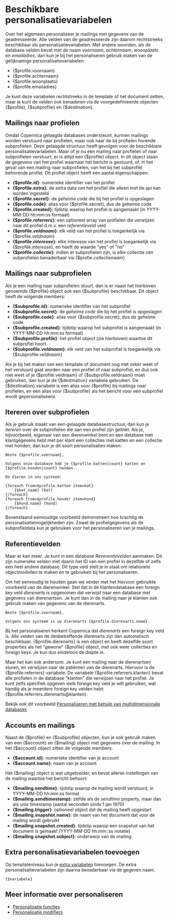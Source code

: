 # Beschikbare personalisatievariabelen

Over het algemeen personaliseer je mailings met gegevens van de geadresseerde.
Alle velden van de geadresseerde zijn daarom rechtstreeks beschikbaar als
personalisatievariabelen. Met andere woorden, als de database velden bevat
met de naam *voornaam*, *achternaam*, *woonplaats* en *emailadres*, dan kun
je bij het personaliseren gebruik maken van de gelijknamige
personalisatievariabelen:

* {$profile.voornaam}
* {$profile.achternaam}
* {$profile.woonplaats}
* {$profile.emailadres}

Je kunt deze variabelen rechtstreeks in de template of het document zetten,
maar je kunt de velden ook benaderen via de voorgedefinieerde objecten
{$profile}, {$subprofile} en {$destination}.

## Mailings naar profielen

Omdat Copernica gelaagde databases ondersteunt, kunnen mailings worden verstuurd
naar profielen, maar ook naar de bij profielen horende subprofielen. Deze
gelaagde structuur heeft gevolgen voor de beschikbare personalisatievariabelen.
Maar of je nu een mailing naar profielen of naar subprofielen verstuurt, er is
altijd een {$profile} object. In dit object staan de gegevens van het profiel
waarnaar het bericht is gestuurd, of, in het geval van een mailing naar
subprofielen, van het bij het subprofiel behorende profiel. Dit profiel object
heeft een aantal eigenschappen:

* **{$profile.id}**: numerieke identifier van het profiel
* **{$profile.extra}**: de extra data van het profiel die alleen met de api kan worden ingesteld
* **{$profile.secret}**: de *geheime code* die bij het profiel is opgeslagen
* **{$profile.code}**: alias voor {$profile.secret}, dus de geheime code
* **{$profile.created}**: tijdstip waarop het profiel is aangemaakt (in YYYY-MM-DD hh:mm:ss formaat)
* **{$profile.referrers}**: een optioneel array van profielen die verwijzen naar dit profiel d.m.v. een *referentieveld* veld
* **{$profile.*veldnaam*}**: elk veld van het profiel is toegankelijk via {$profile.*veldnaam*}
* **{$profile.*interesse*}**: elke interesse van het profiel is toegankelijk via {$profile.*interesse*}, en heeft de waarde "yes" of "no"
* **{$profile.*collectie*}**: indien er subprofielen zijn, is elke collectie van subprofielen benaderbaar via {$profie.*collectienaam*}

## Mailings naar subprofielen

Als je een mailing naar subprofielen stuurt, dan is er naast het hierboven
genoemde {$profile} object ook een {$subprofile} beschikbaar. Dit object heeft
de volgende members:

* **{$subprofile.id}**: numerieke identifier van het subprofiel
* **{$subprofile.secret}**: de *geheime code* die bij het profiel is opgeslagen
* **{$subprofile.code}**: alias voor {$subprofile.secret}, dus de geheime code
* **{$subprofile.created}**: tijdstip waarop het subprofiel is aangemaakt (in YYYY-MM-DD hh:mm:ss formaat)
* **{$subprofile.profile}**: het profiel object (zie hierboven) waartoe dit subprofiel hoort
* **{$subprofile.*veldnaam*}**: elk veld van het subprofiel is toegankelijk via {$subprofile.*veldnaam*}

Als je bij het maken van een template of document nog niet zeker weet of het
verstuurd gaat worden naar een profiel of naar subprofiel, en dus ook niet weet
of je {$profile.veldnaam} of {$subprofile.veldnaam} moet gebruiken, dan kun je
de {$destination} variabele gebruiken. De {$destination} variabele is een alias voor
{$profile} bij mailings naar profielen, en een alias voor {$subprofile} als
het bericht voor een subprofiel wordt gepersonaliseerd.

## Itereren over subprofielen

Als je gebruik maakt van een gelaagde databasestructuur, dan kun je *itereren*
over de subprofielen die aan een profiel zijn gelinkt. Als je, bijvoorbeeld,
eigenaar van een dierenwinkel bent en een database met klantgegevens hebt met
per klant een collecties met katten en een collectie met honden, dan kun je
dit soort personalisaties maken:

    Beste {$profile.voornaam},

    Volgens onze database heb je {$profile.katten|count} katten en
    {$profile.honden|count} honden.

    De dieren in ons systeem:

    {foreach from=$profile.katten item=kat}
        {$kat.naam} (kat)
    {/foreach}
    {foreach from=$profile.honder item=hond}
        {$hond.naam} (hond)
    {/foreach}

Bovenstaand eenvoudige voorbeeld demonstreert hoe krachtig de personalisatiemogelijkheden
zijn. Zowel de profielgegevens als de subprofieldata kun je gebruiken voor het
personaliseren van je mailings.

## Referentievelden

Maar er kan meer. Je kunt in een database *Reverentievelden* aanmaken. Dit zijn
numerieke velden met daarin het ID van een profiel in dezelfde of zelfs een heel
andere database. Dit type veld stelt je in staat om relationele objectmodellen te
maken en te gebruiken bij het personaliseren.

Om het eenvoudig te houden gaan we verder met het hiervoor gebruikte voorbeeld
van de dierenwinkel. Stel dat in de klantendatabase een foreign key veld *dierenarts*
is opgenomen dat verwijst naar een database met gegevens van dierenartsen.
Je kunt dan in de mailing naar je klanten ook gebruik maken van gegevens van
de dierenarts.

    Beste {$profile.voornaam},

    Volgens ons systeem is uw dierenarts {$profile.dierenarts.naam}.

Bij het personaliseren herkent Copernica dat *dierenarts* een foreign key veld
is. Alle velden van de desbetreffende dierenarts zijn dan automatisch beschikbaar.
{$profile.dierenarts} is een object en heeft dezelfde soort properties als
het "gewone" {$profile} object, met ook weer collecties en foreign keys.
Je kun dus eindeloos de diepte in.

Maar het kan ook andersom. Je kunt een mailing naar de dierenartsen sturen, en
verwijzen naar de patiënten van de dierenarts. Hiervoor is de {$profile.referrers}
variabele. De variabele {$profile.referrers.klanten} bevat alle profielen in de
database "klanten" die verwijzen naar het profiel. Je kunt zelfs specifiek
opgeven welk foreign key veld je wilt gebruiken, wat handig als je meerdere foreign
key velden hebt: {$profile.referrers.dierenarts@klanten}.

Bekijk ook dit voorbeeld [Personaliseren met behulp van multidimensionale databases](./personalizing-using-multi-dimensional-databases.md)

## Accounts en mailings

Naast de {$profile} en {$subprofile} objecten, kun je ook gebruik maken van
een {$account} en {$mailing} object met gegevens over de mailing. In het
{$account} object zitten de volgende members:

* **{$account.id}**: numerieke identifier van je account
* **{$account.name}**: naam van je account

Het {$mailing} object is wat uitgebreider, en bevat allerlei instellingen
van de mailing waartoe het bericht behoort:

* **{$mailing.sendtime}**: tijdstip waarop de mailing wordt verstuurd, in YYYY-MM-DD hh:mm:ss format
* **{$mailing.sendtimestamp}**: zelfde als de *sendtime* property, maar dan als unix timestamp (aantal seconden sinds 1 jan 1970)
* **{$mailing.trigger}**: optioneel object dat de mailing heeft opgestart
* **{$mailing.snapshot.name}**: de naam van het document dat voor de mailing wordt gebruikt
* **{$mailing.snapshot.created}**: tijdstip waarop een snapshot van het document is gemaakt (YYYY-MM-DD hh:mm::ss notatie)
* **{$mailing.snapshot.subject}**: onderwerp van de mailing

## Extra personalisatievariabelen toevoegen

Op templateniveau kun je [extra variabelen](./publisher-personalization-functions#assign)
toevoegen. De extra personalisatievariabelen zijn daarna benaderbaar
via de gegeven naam.

    {$variabele}

## Meer informatie over personaliseren

* [Personalisatie functies](./publisher-personalization-functions)
* [Personalisatie modifiers](./personalization-modifiers)
